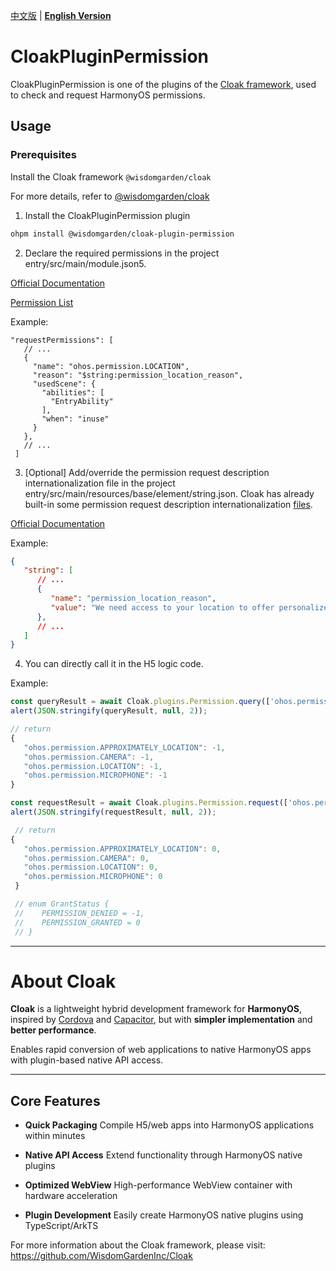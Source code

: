 [中文版](./README.md) | [**English Version**](./README-EN.md)

# CloakPluginPermission

CloakPluginPermission is one of the plugins of the [Cloak framework](https://github.com/WisdomGardenInc/Cloak), used to check and request HarmonyOS permissions.


## Usage
### Prerequisites
  Install the Cloak framework `@wisdomgarden/cloak`

  For more details, refer to [@wisdomgarden/cloak](https://ohpm.openharmony.cn/#/cn/detail/@wisdomgarden%2Fcloak)

1. Install the CloakPluginPermission plugin
  ```bash
  ohpm install @wisdomgarden/cloak-plugin-permission
  ```

2. Declare the required permissions in the project entry/src/main/module.json5.
  
  [Official Documentation](https://developer.huawei.com/consumer/en/doc/harmonyos-guides-V5/declare-permissions-V5#%E5%9C%A8%E9%85%8D%E7%BD%AE%E6%96%87%E4%BB%B6%E4%B8%AD%E5%A3%B0%E6%98%8E%E6%9D%83%E9%99%90)
  
  [Permission List](https://developer.huawei.com/consumer/en/doc/harmonyos-guides-V5/permissions-for-all-V5#user_grant%E7%94%A8%E6%88%B7%E6%8E%88%E6%9D%83%E6%9D%83%E9%99%90%E5%88%97%E8%A1%A8)
  
  Example:
  ```json5
  "requestPermissions": [
     // ...
     {
       "name": "ohos.permission.LOCATION",
       "reason": "$string:permission_location_reason",
       "usedScene": {
         "abilities": [
           "EntryAbility"
         ],
         "when": "inuse"
       }
     },
     // ...
   ]
  ```

3. [Optional] Add/override the permission request description internationalization file in the project entry/src/main/resources/base/element/string.json.
   Cloak has already built-in some permission request description internationalization [files](https://github.com/WisdomGardenInc/Cloak/blob/master/framework/src/main/resources/base/element/string.json).

  [Official Documentation](https://developer.huawei.com/consumer/en/doc/harmonyos-guides-V5/resource-categories-and-access-V5)
  
  Example:
  ```json
  {
     "string": [
        // ...
        {
           "name": "permission_location_reason",
           "value": "We need access to your location to offer personalized attendance services, making it easier for you to check in wherever you are."
        },
        // ...
     ]
  }
  ```

4. You can directly call it in the H5 logic code.
  
  Example:
  ```javascript
  const queryResult = await Cloak.plugins.Permission.query(['ohos.permission.LOCATION', 'ohos.permission.APPROXIMATELY_LOCATION', 'ohos.permission.CAMERA','ohos.permission.MICROPHONE'])
  alert(JSON.stringify(queryResult, null, 2));

  // return
  {
     "ohos.permission.APPROXIMATELY_LOCATION": -1,
     "ohos.permission.CAMERA": -1,
     "ohos.permission.LOCATION": -1,
     "ohos.permission.MICROPHONE": -1
  }
  
  const requestResult = await Cloak.plugins.Permission.request(['ohos.permission.LOCATION', 'ohos.permission.APPROXIMATELY_LOCATION', 'ohos.permission.CAMERA','ohos.permission.MICROPHONE'])
  alert(JSON.stringify(requestResult, null, 2)); 

   // return
  {
     "ohos.permission.APPROXIMATELY_LOCATION": 0,
     "ohos.permission.CAMERA": 0,
     "ohos.permission.LOCATION": 0,
     "ohos.permission.MICROPHONE": 0
   }

   // enum GrantStatus {
   //    PERMISSION_DENIED = -1,
   //    PERMISSION_GRANTED = 0
   // }
  ```

---

# About **Cloak**

**Cloak** is a lightweight hybrid development framework for **HarmonyOS**, inspired by [Cordova](https://cordova.apache.org/) and [Capacitor](https://capacitorjs.com/), but with **simpler implementation** and **better performance**.

Enables rapid conversion of web applications to native HarmonyOS apps with plugin-based native API access.

---

## Core Features

- **Quick Packaging**
  Compile H5/web apps into HarmonyOS applications within minutes

- **Native API Access**
  Extend functionality through HarmonyOS native plugins

- **Optimized WebView**
  High-performance WebView container with hardware acceleration

- **Plugin Development**
  Easily create HarmonyOS native plugins using TypeScript/ArkTS

For more information about the Cloak framework, please visit: https://github.com/WisdomGardenInc/Cloak